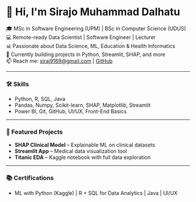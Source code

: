 # 👋 Hi, I'm Sirajo Muhammad Dalhatu

🎓 MSc in Software Engineering (UPM) | BSc in Computer Science (UDUS) 
💻 Remote-ready Data Scientist | Software Engineer | Lecturer  
📊 Passionate about Data Science, ML, Education & Health Informatics  
🌱 Currently building projects in Python, Streamlit, SHAP, and more  
📫 Reach me: siraj9169@gmail.com | [GitHub](https://github.com/Dalhatu-Sirajo)

---

### 🛠 Skills
- Python, R, SQL, Java
- Pandas, Numpy, Scikit-learn, SHAP, Matplotlib, Streamlit
- Power BI, Git, GitHub, UI/UX, Front-End Basics

---

### 📌 Featured Projects
- **SHAP Clinical Model** – Explainable ML on clinical datasets
- **Streamlit App** – Medical data visualization tool
- **Titanic EDA** – Kaggle notebook with full data exploration

---

### 📚 Certifications
- ML with Python (Kaggle) | R + SQL for Data Analytics | Java | UI/UX

